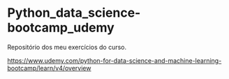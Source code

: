 # Python_data_science-bootcamp_udemy
Repositório dos meu exercícios do curso.



https://www.udemy.com/python-for-data-science-and-machine-learning-bootcamp/learn/v4/overview
